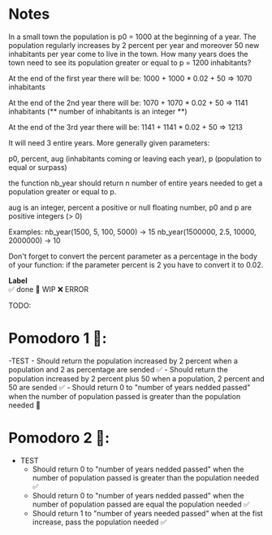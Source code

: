 # Notes

In a small town the population is p0 = 1000 at the beginning of a year. The population regularly increases by 2 percent per year and moreover 50 new inhabitants per year come to live in the town. How many years does the town need to see its population greater or equal to p = 1200 inhabitants?

At the end of the first year there will be: 
1000 + 1000 * 0.02 + 50 => 1070 inhabitants

At the end of the 2nd year there will be: 
1070 + 1070 * 0.02 + 50 => 1141 inhabitants (** number of inhabitants is an integer **)

At the end of the 3rd year there will be:
1141 + 1141 * 0.02 + 50 => 1213

It will need 3 entire years.
More generally given parameters:

p0, percent, aug (inhabitants coming or leaving each year), p (population to equal or surpass)

the function nb_year should return n number of entire years needed to get a population greater or equal to p.

aug is an integer, percent a positive or null floating number, p0 and p are positive integers (> 0)

Examples:
nb_year(1500, 5, 100, 5000) -> 15
nb_year(1500000, 2.5, 10000, 2000000) -> 10

Don't forget to convert the percent parameter as a percentage in the body of your function: if the parameter percent is 2 you have to convert it to 0.02.

**Label**  
✅ done 🚧 WIP ❌ ERROR

TODO:

# Pomodoro 1 🍅:

-TEST
    - Should return the population increased by 2 percent when a population and 2 as percentage are sended ✅
    - Should return the population increased by 2 percent plus 50 when a population, 2 percent and 50 are sended ✅
    - Should return 0 to "number of years nedded passed" when the number of population passed is greater than the population needed 🚧

# Pomodoro 2 🍅:
- TEST
    - Should return 0 to "number of years nedded passed" when the number of population passed is greater than the population needed ✅
    - Should return 0 to "number of years nedded passed" when the number of population passed are equal the population needed ✅
    - Should return 1 to "number of years needed passed" when at the fist increase, pass the population needed ✅
